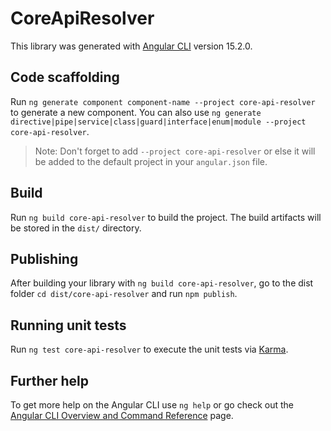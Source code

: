 # CoreApiResolver

This library was generated with [Angular CLI](https://github.com/angular/angular-cli) version 15.2.0.

## Code scaffolding

Run `ng generate component component-name --project core-api-resolver` to generate a new component. You can also use `ng generate directive|pipe|service|class|guard|interface|enum|module --project core-api-resolver`.
> Note: Don't forget to add `--project core-api-resolver` or else it will be added to the default project in your `angular.json` file. 

## Build

Run `ng build core-api-resolver` to build the project. The build artifacts will be stored in the `dist/` directory.

## Publishing

After building your library with `ng build core-api-resolver`, go to the dist folder `cd dist/core-api-resolver` and run `npm publish`.

## Running unit tests

Run `ng test core-api-resolver` to execute the unit tests via [Karma](https://karma-runner.github.io).

## Further help

To get more help on the Angular CLI use `ng help` or go check out the [Angular CLI Overview and Command Reference](https://angular.io/cli) page.
